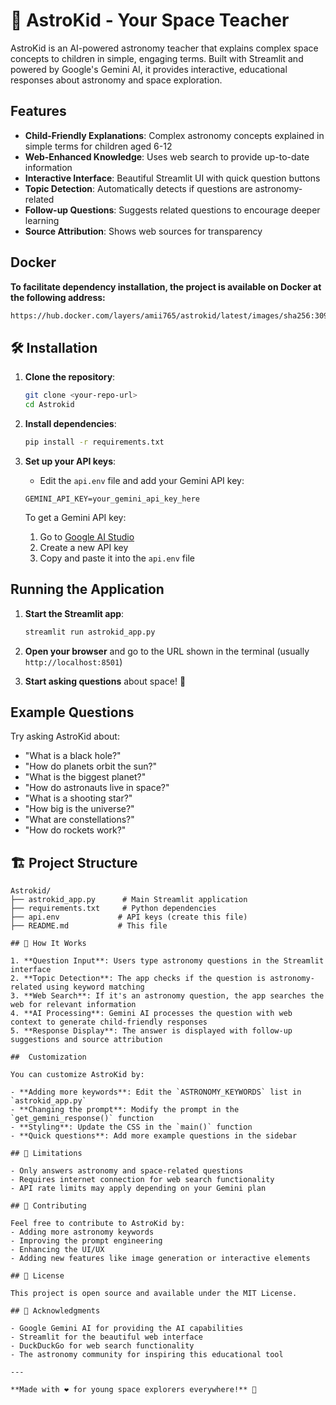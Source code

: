 # 🚀 AstroKid - Your Space Teacher

AstroKid is an AI-powered astronomy teacher that explains complex space concepts to children in simple, engaging terms. Built with Streamlit and powered by Google's Gemini AI, it provides interactive, educational responses about astronomy and space exploration.

##  Features

- **Child-Friendly Explanations**: Complex astronomy concepts explained in simple terms for children aged 6-12
- **Web-Enhanced Knowledge**: Uses web search to provide up-to-date information
- **Interactive Interface**: Beautiful Streamlit UI with quick question buttons
- **Topic Detection**: Automatically detects if questions are astronomy-related
- **Follow-up Questions**: Suggests related questions to encourage deeper learning
- **Source Attribution**: Shows web sources for transparency

## Docker
**To facilitate dependency installation, the project is available on Docker at the following address:**
 ```bash
https://hub.docker.com/layers/amii765/astrokid/latest/images/sha256:309ff2ac8bec6dbc6e76f9242ff5f9a5b9a5470c6ecf5ab99495dbc3434ad035?uuid=B74B4A4B-7420-4176-B10A-27960C2020BE
   ```

## 🛠️ Installation

1. **Clone the repository**:
   ```bash
   git clone <your-repo-url>
   cd Astrokid
   ```

2. **Install dependencies**:
   ```bash
   pip install -r requirements.txt
   ```

3. **Set up your API keys**:
   - Edit the `api.env` file and add your Gemini API key:
   ```
   GEMINI_API_KEY=your_gemini_api_key_here
   ```
   
   To get a Gemini API key:
   1. Go to [Google AI Studio](https://makersuite.google.com/app/apikey)
   2. Create a new API key
   3. Copy and paste it into the `api.env` file

##  Running the Application

1. **Start the Streamlit app**:
   ```bash
   streamlit run astrokid_app.py
   ```

2. **Open your browser** and go to the URL shown in the terminal (usually `http://localhost:8501`)

3. **Start asking questions** about space! 🌌

##  Example Questions

Try asking AstroKid about:
- "What is a black hole?"
- "How do planets orbit the sun?"
- "What is the biggest planet?"
- "How do astronauts live in space?"
- "What is a shooting star?"
- "How big is the universe?"
- "What are constellations?"
- "How do rockets work?"

## 🏗️ Project Structure

```
Astrokid/
├── astrokid_app.py      # Main Streamlit application
├── requirements.txt     # Python dependencies
├── api.env             # API keys (create this file)
├── README.md           # This file

## 🔧 How It Works

1. **Question Input**: Users type astronomy questions in the Streamlit interface
2. **Topic Detection**: The app checks if the question is astronomy-related using keyword matching
3. **Web Search**: If it's an astronomy question, the app searches the web for relevant information
4. **AI Processing**: Gemini AI processes the question with web context to generate child-friendly responses
5. **Response Display**: The answer is displayed with follow-up suggestions and source attribution

##  Customization

You can customize AstroKid by:

- **Adding more keywords**: Edit the `ASTRONOMY_KEYWORDS` list in `astrokid_app.py`
- **Changing the prompt**: Modify the prompt in the `get_gemini_response()` function
- **Styling**: Update the CSS in the `main()` function
- **Quick questions**: Add more example questions in the sidebar

## 🚫 Limitations

- Only answers astronomy and space-related questions
- Requires internet connection for web search functionality
- API rate limits may apply depending on your Gemini plan

## 🤝 Contributing

Feel free to contribute to AstroKid by:
- Adding more astronomy keywords
- Improving the prompt engineering
- Enhancing the UI/UX
- Adding new features like image generation or interactive elements

## 📝 License

This project is open source and available under the MIT License.

## 🙏 Acknowledgments

- Google Gemini AI for providing the AI capabilities
- Streamlit for the beautiful web interface
- DuckDuckGo for web search functionality
- The astronomy community for inspiring this educational tool

---

**Made with ❤️ for young space explorers everywhere!** 🌟
